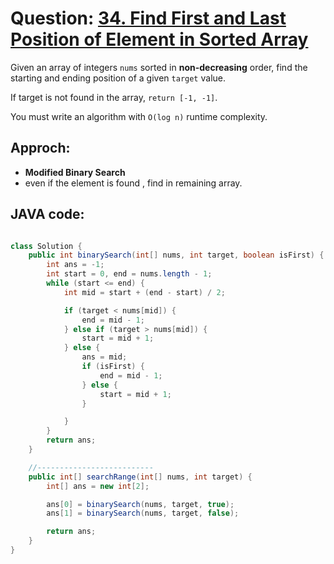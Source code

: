 # Question: [34. Find First and Last Position of Element in Sorted Array](https://leetcode.com/problems/find-first-and-last-position-of-element-in-sorted-array/)

Given an array of integers `nums` sorted in **non-decreasing** order, find the starting and ending position of a given `target` value.

If target is not found in the array, `return [-1, -1]`.

You must write an algorithm with `O(log n)` runtime complexity.

## Approch:

- **Modified Binary Search**
- even if the element is found , find in remaining array.

## JAVA code:
  
```JAVA

class Solution {
    public int binarySearch(int[] nums, int target, boolean isFirst) {
        int ans = -1;
        int start = 0, end = nums.length - 1;
        while (start <= end) {
            int mid = start + (end - start) / 2;

            if (target < nums[mid]) {
                end = mid - 1;
            } else if (target > nums[mid]) {
                start = mid + 1;
            } else {
                ans = mid;
                if (isFirst) {
                    end = mid - 1;
                } else {
                    start = mid + 1;
                }

            }
        }
        return ans;
    }

    //--------------------------
    public int[] searchRange(int[] nums, int target) {
        int[] ans = new int[2];

        ans[0] = binarySearch(nums, target, true);
        ans[1] = binarySearch(nums, target, false);

        return ans;
    }
}
```
